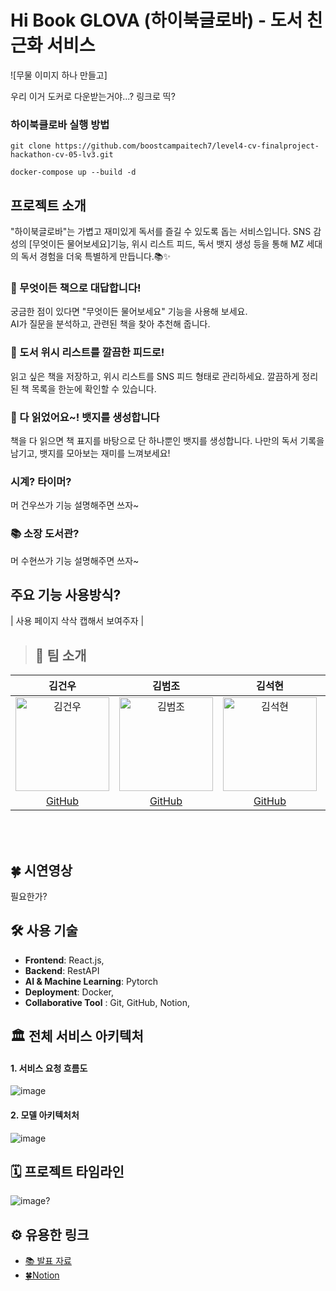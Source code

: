 # Hi Book GLOVA (하이북글로바) - 도서 친근화 서비스
![무물 이미지 하나 만들고]

우리 이거 도커로 다운받는거야...? 링크로 띡?
### 하이북클로바 실행 방법
```
git clone https://github.com/boostcampaitech7/level4-cv-finalproject-hackathon-cv-05-lv3.git

docker-compose up --build -d
```

## 프로젝트 소개
"하이북글로바"는 가볍고 재미있게 독서를 즐길 수 있도록 돕는 서비스입니다. SNS 감성의 [무엇이든 물어보세요]기능, 위시 리스트 피드, 독서 뱃지 생성 등을 통해 MZ 세대의 독서 경험을 더욱 특별하게 만듭니다.📚✨
  
### 📖 무엇이든 책으로 대답합니다!
궁금한 점이 있다면 "무엇이든 물어보세요" 기능을 사용해 보세요.  
AI가 질문을 분석하고, 관련된 책을 찾아 추천해 줍니다.

### 📌 도서 위시 리스트를 깔끔한 피드로!
읽고 싶은 책을 저장하고, 위시 리스트를 SNS 피드 형태로 관리하세요.
깔끔하게 정리된 책 목록을 한눈에 확인할 수 있습니다.  

### 🏅 다 읽었어요~! 뱃지를 생성합니다
책을 다 읽으면 책 표지를 바탕으로 단 하나뿐인 뱃지를 생성합니다.
나만의 독서 기록을 남기고, 뱃지를 모아보는 재미를 느껴보세요!  

### 시계? 타이머?
머 건우쓰가 기능 설명해주면 쓰자~ 

### 📚 소장 도서관?
머 수현쓰가 기능 설명해주면 쓰자~

## 주요 기능 사용방식?
| 사용 페이지 삭삭 캡해서 보여주자 |

> ## 👥 팀 소개
| 김건우 | 김범조 | 김석현 | 임홍철 | 정수현 | 조소윤 |
|:------:|:------:|:------:|:------:|:------:|:------:|
| <img src="https://avatars.githubusercontent.com/u/74577797?v=4" alt="김건우" width="150"> | <img src="https://avatars.githubusercontent.com/u/61742009?v=4" alt="김범조" width="150"> | <img src="https://avatars.githubusercontent.com/u/80832362?v=4" alt="김석현" width="150"> | <img src="https://avatars.githubusercontent.com/u/49517864?v=4" alt="임홍철" width="150"> | <img src="https://avatars.githubusercontent.com/u/90364745?v=4" alt="정수현" width="150"> | <img src="https://github.com/user-attachments/assets/22baca4a-189a-4bc3-ab1c-8f6256637a16" alt="조소윤" width="150"> |
| [GitHub](https://github.com/KOKOLOCOKES) | [GitHub](https://github.com/8eomio) | [GitHub](https://github.com/kimsuckhyun) | [GitHub](https://github.com/limhongcheol) | [GitHub](https://github.com/suhyun6363) | [GitHub](https://github.com/whthdbs03) | 

<br/>
<br/>

## 🍀 시연영상
필요한가?

## 🛠 사용 기술
- **Frontend**: React.js, 
- **Backend**: RestAPI
- **AI & Machine Learning**: Pytorch
- **Deployment**: Docker,
- **Collaborative Tool** : Git, GitHub, Notion, 


## 🏛️ 전체 서비스 아키텍처
#### 1. 서비스 요청 흐름도
![image]()

#### 2. 모델 아키텍처처
![image]()

## 🗓️ 프로젝트 타임라인
![image]()?

## ⚙️ 유용한 링크
 - [📚 발표 자료](pdf)
 - [🍀Notion](notion)
   
